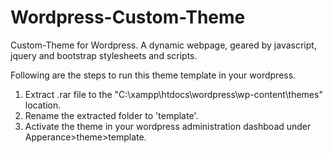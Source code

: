 # Wordpress-Custom-Theme
Custom-Theme for Wordpress. A dynamic webpage, geared by javascript, jquery and bootstrap stylesheets and scripts.

Following are the steps to run this theme template in your wordpress.
1. Extract .rar file to the "C:\xampp\htdocs\wordpress\wp-content\themes" location.
2. Rename the extracted folder to 'template'.
3. Activate the theme in your wordpress administration dashboad under Apperance>theme>template.
